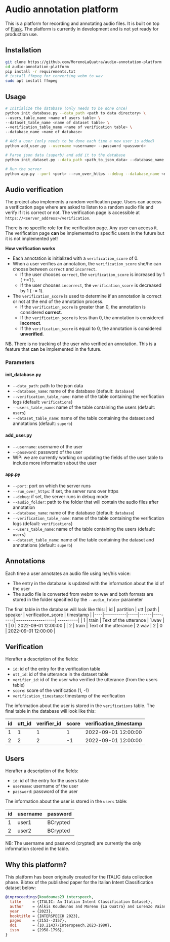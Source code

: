 # Audio annotation platform

This is a platform for recording and annotating audio files. It is built on top of [Flask](https://flask.palletsprojects.com/en/2.2.x/).
The platform is currently in development and is not yet ready for production use.

## Installation
```bash
git clone https://github.com/MorenoLaQuatra/audio-annotation-platform
cd audio-annotation-platform
pip install -r requirements.txt
# install ffmpeg for converting webm to wav
sudo apt install ffmpeg
```

## Usage
```bash
# Initialize the database (only needs to be done once)
python init_database.py --data_path <path to data directory> \
--users_table_name <name of users table> \
--dataset_table_name <name of dataset table> \
--verification_table_name <name of verification table> \
--database_name <name of database>

# Add a user (only needs to be done each time a new user is added)
python add_user.py --username <username> --password <password>

# Parse json data (superb) and add it to the database
python init_dataset.py --data_path <path_to_json_data> --database_name <name_of_database> --verification_table_name <name_of_verification_table> --users_table_name <name_of_users_table> --dataset_table_name <name_of_dataset_table>

# Run the server
python app.py --port <port> --run_over_https --debug --database_name <name_of_database> --verification_table_name <name_of_verification_table> --users_table_name <name_of_users_table> --dataset_table_name <name_of_dataset_table>
```

## Audio verification

The project also implements a random verification page. Users can access a verification page where are asked to listen to a random audio file and verify if it is correct or not. The verification page is accessible at `https://<server_address>/verification`.

There is no specific role for the verification page. Any user can access it. The verification page **can** be implemented to specific users in the future but it is not implemented yet!

**How verification works**
- Each annotation is initialized with a `verification_score` of 0.
- When a user verifies an annotation, the `verification_score` she/he can choose between `correct` and `incorrect`.
    - If the user chooses `correct`, the `verification_score` is increased by 1 ( +=1 ).
    - If the user chooses `incorrect`, the `verification_score` is decreased by 1 ( -= 1).
- The `verification_score` is used to determine if an annotation is correct or not at the end of the annotation process.
    - If the `verification_score` is greater than 0, the annotation is considered **correct**.
    - If the `verification_score` is less than 0, the annotation is considered **incorrect**.
    - If the `verification_score` is equal to 0, the annotation is considered **unverified**.

NB. There is no tracking of the user who verified an annotation. This is a feature that **can** be implemented in the future.

### Parameters

#### init_database.py
- `--data_path`: path to the json data
- `--database_name`: name of the database (default: `database`)
- `--verification_table_name`: name of the table containing the verification logs (default: `verifications`)
- `--users_table_name`: name of the table containing the users (default: `users`)
- `--dataset_table_name`: name of the table containing the dataset and annotations (default: `superb`)

#### add_user.py
- `--username`: username of the user
- `--password`: password of the user
- WIP: we are currently working on updating the fields of the user table to include more information about the user

#### app.py
- `--port`: port on which the server runs
- `--run_over_https`: if set, the server runs over https
- `--debug`: if set, the server runs in debug mode
- `--audio_folder`: path to the folder that will contain the audio files after annotation
- `--database_name`: name of the database (default: `database`)
- `--verification_table_name`: name of the table containing the verification logs (default: `verifications`)
- `--users_table_name`: name of the table containing the users (default: `users`)
- `--dataset_table_name`: name of the table containing the dataset and annotations (default: `superb`)

## Annotations

Each time a user annotates an audio file using her/his voice:
- The entry in the database is updated with the information about the id of the user
- The audio file is converted from webm to wav and both formats are stored in the folder specified by the `--audio_folder` parameter

The final table in the database will look like this:
| id | partition | utt | path | speaker | verification_score | timestamp |
|----|-----------|-----|------|---------| -------------------| ----------|
| 1  | train     | Text of the utterance   | 1.wav | 1       | 0 | 2022-09-01 12:00:00 |
| 2  | train     | Text of the utterance   | 2.wav | 2       | 0 | 2022-09-01 12:00:00 |

## Verification

Herafter a description of the fields:
- `id`: id of the entry for the verification table
- `utt_id`: id of the utterance in the dataset table
- `verifier_id`: id of the user who verified the utterance (from the users table)
- `score`: score of the verification (1, -1)
- `verification_timestamp`: timestamp of the verification


The information about the user is stored in the `verifications` table. The final table in the database will look like this:

| id | utt_id | verifier_id | score | verification_timestamp |
|----|--------|-------------|-------|------------------------|
| 1  | 1      | 1           | 1     | 2022-09-01 12:00:00    |
| 2  | 2      | 2           | -1    | 2022-09-01 12:00:00    |

## Users

Herafter a description of the fields:
- `id`: id of the entry for the users table
- `username`: username of the user
- `password`: password of the user

The information about the user is stored in the `users` table:

| id | username | password |
|----|----------|----------|
| 1  | user1    | BCrypted |
| 2  | user2    | BCrypted |

NB: The username and password (crypted) are currently the only information stored in the table.

## Why this platform?

This platform has been originally created for the ITALIC data collection phase. Bibtex of the published paper for the Italian Intent Classification dataset below:

```bibtex
@inproceedings{koudounas23_interspeech,
  title     = {ITALIC: An Italian Intent Classification Dataset},
  author    = {Alkis Koudounas and Moreno {La Quatra} and Lorenzo Vaiani and Luca Colomba and Giuseppe Attanasio and Eliana Pastor and Luca Cagliero and Elena Baralis},
  year      = {2023},
  booktitle = {INTERSPEECH 2023},
  pages     = {2153--2157},
  doi       = {10.21437/Interspeech.2023-1980},
  issn      = {2958-1796},
}
```
